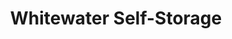 ---
title: "Whitewater Self-Storage"
url: /whitewater/whitewater-self-storage/
shop: storage rental
---